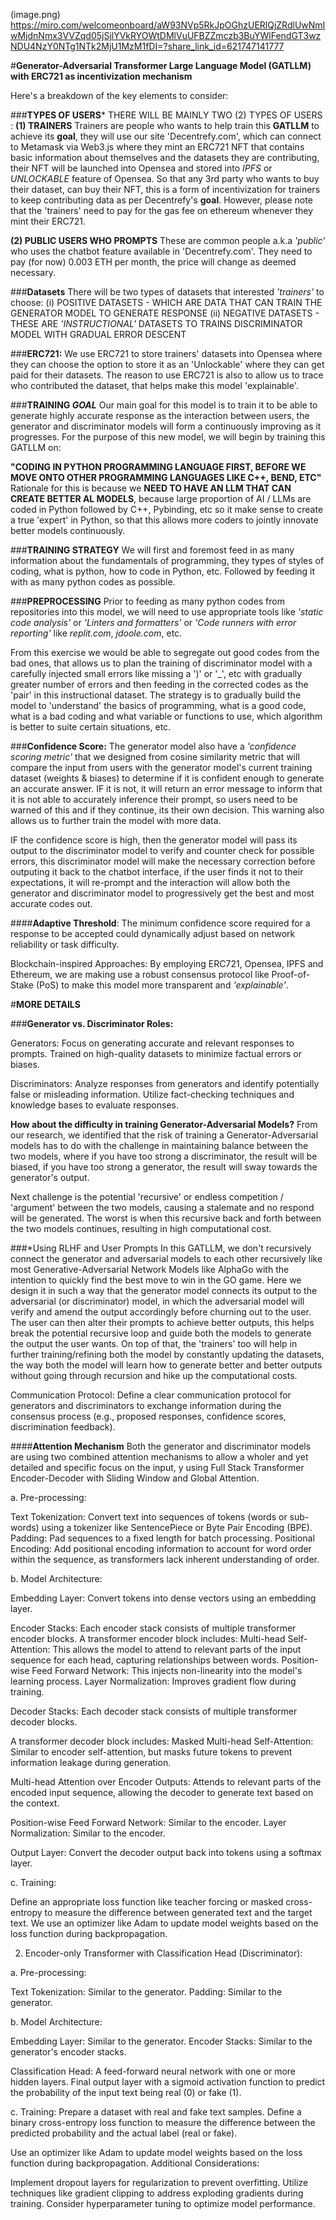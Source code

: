 (image.png)
https://miro.com/welcomeonboard/aW93NVp5RkJpOGhzUERlQjZRdlUwNmIwMjdnNmx3VVZqd05jSjlYVkRYOWtDMlVuUFBZZmczb3BuYWlFendGT3wzNDU4NzY0NTg1NTk2MjU1MzM1fDI=?share_link_id=621747141777

#**Generator-Adversarial Transformer Large Language Model (GATLLM) with ERC721 as incentivization mechanism**

Here's a breakdown of the key elements to consider:

###**TYPES OF USERS***
THERE WILL BE MAINLY TWO (2) TYPES OF USERS :
**(1)   TRAINERS**
        Trainers are people who wants to help train this **GATLLM** to achieve its **goal**, they will use our
        site 'Decentrefy.com', which can connect to Metamask via Web3.js where they mint an ERC721 NFT that
        contains basic information about themselves and the datasets they are contributing, their NFT will be
        launched into Opensea and stored into *IPFS* or *UNLOCKABLE* feature of Opensea. So that any 3rd party
        who wants to buy their dataset, can buy their NFT, this is a form of incentivization for trainers to
        keep contributing data as per Decentrefy's **goal**. However, please note that the 'trainers' need to
        pay for the gas fee on ethereum whenever they mint their ERC721.

**(2)   PUBLIC USERS WHO PROMPTS**
        These are common people a.k.a *'public'* who uses the chatbot feature available in 'Decentrefy.com'.
        They need to pay (for now) 0.003 ETH per month, the price will change as deemed necessary.

###**Datasets**
There will be two types of datasets that interested *'trainers'* to choose:
(i)  POSITIVE DATASETS - WHICH ARE DATA THAT CAN TRAIN THE GENERATOR MODEL TO GENERATE RESPONSE
(ii) NEGATIVE DATASETS - THESE ARE *'INSTRUCTIONAL'* DATASETS TO TRAINS DISCRIMINATOR MODEL WITH GRADUAL ERROR DESCENT

###**ERC721:**
We use ERC721 to store trainers' datasets into Opensea where they can choose the option to store it as an 'Unlockable' where they can get paid for their datasets. The reason to use ERC721 is also to allow us to trace who contributed the dataset, that helps make this model 'explainable'.

###**TRAINING *GOAL***
Our main goal for this model is to train it to be able to generate highly accurate response as the interaction between users, the generator and discriminator models will form a continuously improving as it progresses. For the purpose of 
this new model, we will begin by training this GATLLM on:

**"CODING IN PYTHON PROGRAMMING LANGUAGE FIRST, BEFORE WE MOVE ONTO OTHER PROGRAMMING LANGUAGES LIKE C++, BEND, ETC"**
Rationale for this is because we **NEED TO HAVE AN LLM THAT CAN CREATE BETTER AL MODELS**, because large proportion of
AI / LLMs are coded in Python followed by C++, Pybinding, etc so it make sense to create a true 'expert' in Python, so
that this allows more coders to jointly innovate better models continuously. 

###**TRAINING STRATEGY**
We will first and foremost feed in as many information about the fundamentals of programming, they types of styles of coding, what is python, how to code in Python, etc. Followed by feeding it with as many python codes as possible. 

###**PREPROCESSING**
Prior to feeding as many python codes from repositories into this model, we will need to use appropriate tools like *'static code analysis'* or *'Linters and formatters'* or *'Code runners with error reporting'* like *replit.com*, *jdoole.com*, etc.

From this exercise we would be able to segregate out good codes from the bad ones, that allows us to plan the training
of discriminator model with a carefully injected small errors like missing a ')' or '_', etc with gradually greater number of errors and then feeding in the corrected codes as the 'pair' in this instructional dataset. The strategy is to gradually build the model to 'understand' the basics of programming, what is a good code, what is a bad coding and what variable or functions to use, which algorithm is better to suite certain situations, etc.

###**Confidence Score:** 
The generator model also have a *'confidence scoring metric'* that we designed from cosine similarity metric that will
compare the input from users with the generator model's current training dataset (weights & biases) to determine if it
is confident enough to generate an accurate answer. IF it is not, it will return an error message to inform that it is
not able to accurately inference their prompt, so users need to be warned of this and if they continue, its  their own 
decision. This warning also allows us to further train the model with more data.

IF the confidence score is high, then the generator model will pass its output to the discriminator model to verify and
counter check for possible errors, this discriminator model will make the necessary correction before outputing it back
to the chatbot interface, if the user finds it not to their expectations, it will re-prompt and  the interaction  will
allow both the generator and discriminator model to progressively get the best and most accurate codes out. 

####**Adaptive Threshold**:
The minimum confidence score required for a response to be accepted could dynamically adjust based on network reliability or task difficulty.

Blockchain-inspired Approaches: By employing ERC721, Opensea, IPFS and Ethereum, we are making use a robust consensus protocol like Proof-of-Stake (PoS) to make this model more transparent and *'explainable'*.


#**MORE DETAILS**

###**Generator vs. Discriminator Roles:**

Generators:
Focus on generating accurate and relevant responses to prompts.
Trained on high-quality datasets to minimize factual errors or biases.

Discriminators:
Analyze responses from generators and identify potentially false or misleading information.
Utilize fact-checking techniques and knowledge bases to evaluate responses.

**How about the difficulty in training Generator-Adversarial Models?**
From our research, we identified that the risk of training a Generator-Adversarial models has to  do with the
challenge in maintaining balance between the two models, where if you have too strong a discriminator, the result
will be biased, if you have too strong a generator, the result will sway towards the generator's output. 

Next challenge is the potential 'recursive' or endless competition / 'argument' between the two models, causing a 
stalemate and no respond will be generated. The worst is when this recursive back and forth between the two models
continues, resulting in high computational cost.

###*Using RLHF and User Prompts
In this GATLLM, we don't recursively connect the generator and adversarial models to each other recursively like most
Generative-Adversarial Network Models like AlphaGo with the intention to quickly find the best move to win in the GO
game. Here we design it in such a way that the generator model connects its output to the adversarial (or discriminator) model, in which the adversarial model will verify and amend the output accordingly before churning out
to the user. The user can then alter their prompts to achieve better outputs, this helps break the potential recursive
loop and guide both the models to generate the output the user wants. On top of that, the 'trainers' too will help in further training/refining both the model by constantly updating the datasets, the way both the model will learn how to
generate better and better outputs without going through recursion and hike up the computational costs.


Communication Protocol:
Define a clear communication protocol for generators and discriminators to exchange information during the consensus process (e.g., proposed responses, confidence scores, discrimination feedback).


####**Attention Mechanism**
Both the generator and discriminator models are using two combined attention mechanisms to allow a wholer and
yet detailed and specific focus on the input, y using Full Stack Transformer Encoder-Decoder with Sliding Window and Global Attention.

a. Pre-processing:

Text Tokenization: Convert text into sequences of tokens (words or sub-words) using a tokenizer like SentencePiece or Byte Pair Encoding (BPE).
Padding: Pad sequences to a fixed length for batch processing.
Positional Encoding: Add positional encoding information to account for word order within the sequence, as transformers lack inherent understanding of order.

b. Model Architecture:

Embedding Layer: Convert tokens into dense vectors using an embedding layer.

Encoder Stacks:
Each encoder stack consists of multiple transformer encoder blocks.
A transformer encoder block includes:
Multi-head Self-Attention: This allows the model to attend to relevant parts of the input sequence for each head, capturing relationships between words.
Position-wise Feed Forward Network: This injects non-linearity into the model's learning process.
Layer Normalization: Improves gradient flow during training.

Decoder Stacks:
Each decoder stack consists of multiple transformer decoder blocks.

A transformer decoder block includes:
Masked Multi-head Self-Attention: Similar to encoder self-attention, but masks future tokens to prevent information leakage during generation.

Multi-head Attention over Encoder Outputs: Attends to relevant parts of the encoded input sequence, allowing the decoder to generate text based on the context.

Position-wise Feed Forward Network: Similar to the encoder.
Layer Normalization: Similar to the encoder.

Output Layer: Convert the decoder output back into tokens using a softmax layer.

c. Training:

Define an appropriate loss function like teacher forcing or masked cross-entropy to measure the difference between generated text and the target text. We use an optimizer like Adam to update model weights based on the loss function during backpropagation.

2. Encoder-only Transformer with Classification Head (Discriminator):

a. Pre-processing:

Text Tokenization: Similar to the generator.
Padding: Similar to the generator.

b. Model Architecture:

Embedding Layer: Similar to the generator.
Encoder Stacks: Similar to the generator's encoder stacks.

Classification Head:
A feed-forward neural network with one or more hidden layers.
Final output layer with a sigmoid activation function to predict the probability of the input text being real (0) or fake (1).

c. Training:
Prepare a dataset with real and fake text samples.
Define a binary cross-entropy loss function to measure the difference between the predicted probability and the actual label (real or fake).

Use an optimizer like Adam to update model weights based on the loss function during backpropagation.
Additional Considerations:

Implement dropout layers for regularization to prevent overfitting.
Utilize techniques like gradient clipping to address exploding gradients during training.
Consider hyperparameter tuning to optimize model performance.
